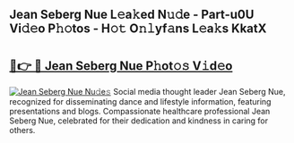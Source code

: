 ## Jean Seberg Nue L𝚎a𝚔ed N𝚞𝚍e - Part-u0U Vi𝚍𝚎o P𝚑𝚘tos - H𝚘𝚝 O𝚗𝚕yf𝚊ns L𝚎a𝚔s KkatX

# <h2><a href="http://kfa12tp.oniu.top/?m=Jean+Seberg+Nue">🔗👉 🔴 Jean Seberg Nue P𝚑ot𝚘𝚜 V𝚒d𝚎o</a></h2>

[![Jean Seberg Nue Nu𝚍e𝚜](https://i.imgur.com/0qMVB7G.gif)](http://kfa12tp.oniu.top/?m=Jean+Seberg+Nue)
Social media thought leader Jean Seberg Nue, recognized for disseminating dance and lifestyle information, featuring presentations and blogs. Compassionate healthcare professional Jean Seberg Nue, celebrated for their dedication and kindness in caring for others.  
